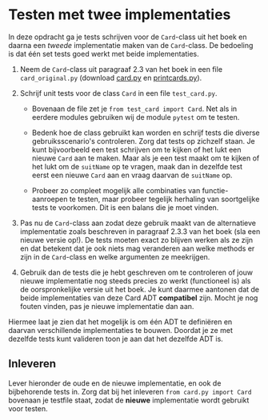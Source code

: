 # Testen met twee implementaties

In deze opdracht ga je tests schrijven voor de `Card`-class uit het boek en daarna een *tweede* implementatie maken van de `Card`-class. De bedoeling is dat één set tests goed werkt met beide implementaties.

1.  Neem de `Card`-class uit paragraaf 2.3 van het boek in een file `card_original.py` (download [card.py](card.py) en [printcards.py](printcards.py)).

2.  Schrijf unit tests voor de class `Card` in een file `test_card.py`.

    - Bovenaan de file zet je `from test_card import Card`. Net als in eerdere modules gebruiken wij de module `pytest` om te testen.

    - Bedenk hoe de class gebruikt kan worden en schrijf tests die diverse gebruiksscenario's controleren. Zorg dat tests op zichzelf staan. Je kunt bijvoorbeeld een test schrijven om te kijken of het lukt een nieuwe `Card` aan te maken. Maar als je een test maakt om te kijken of het lukt om de `suitName` op te vragen, maak dan in dezelfde test eerst een nieuwe `Card` aan en vraag daarvan de `suitName` op.

    - Probeer zo compleet mogelijk alle combinaties van functie-aanroepen te testen, maar probeer tegelijk herhaling van soortgelijke tests te voorkomen. Dit is een balans die je moet vinden.

3.  Pas nu de `Card`-class aan zodat deze gebruik maakt van de alternatieve implementatie zoals beschreven in paragraaf 2.3.3 van het boek (sla een nieuwe versie op!). De tests moeten exact zo blijven werken als ze zijn en dat betekent dat je ook niets mag veranderen aan welke methods er zijn in de `Card`-class en welke argumenten ze meekrijgen.

4.  Gebruik dan de tests die je hebt geschreven om te controleren of jouw nieuwe implementatie nog steeds precies zo werkt (functioneel is) als de oorspronkelijke versie uit het boek. Je kunt daarmee aantonen dat de beide implementaties van deze Card ADT **compatibel** zijn. Mocht je nog fouten vinden, pas je nieuwe implementatie dan aan.

Hiermee laat je zien dat het mogelijk is om één ADT te definiëren en daarvan verschillende implementaties te bouwen. Doordat je ze met dezelfde tests kunt valideren toon je aan dat het dezelfde ADT is.

## Inleveren

Lever hieronder de oude en de nieuwe implementatie, en ook de bijbehorende tests in.
Zorg dat bij het inleveren `from card.py import Card` bovenaan je testfile staat, zodat de **nieuwe** implementatie wordt gebruikt voor testen.
